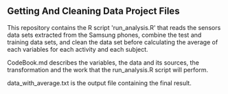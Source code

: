## Getting And Cleaning Data Project Files


This repository contains the R script 'run_analysis.R' that reads the sensors data sets extracted from the Samsung phones, combine the test and training data sets, and clean the data set before calculating the average of each variables for each activity and each subject.


CodeBook.md describes the variables, the data and its sources, the transformation and the work that the run_analysis.R script will perform.


data_with_average.txt is the output file containing the final result.
